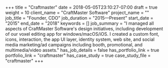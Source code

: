 +++
title = "Craftmaster"
date = 2018-05-05T23:10:27-07:00
draft = true
weight = 10
client_name = "CraftMaster Software"
project_name = ""
job_title = "Founder, CDO"
job_duration = "2015—Present"
start_date = "2015"
end_date = "2018"
keywords = []
job_summary = "I managed all aspects of CraftMaster Software's design initiatives, including development of our voxel editing app for windows/macOS/iOS. I created a custom font, icons, interaction, the app UI layer, identity system, web site, and social media marketing/ad campaigns including booth, promotional, and multimedia/video assets."
has_job_details = false
has_portfolio_link = true
portfolio_link = "craftmaster"
has_case_study = true
case_study_file = "craftmaster"
+++
